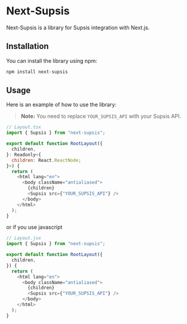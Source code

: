 # Next-Supsis

Next-Supsis is a library for Supsis integration with Next.js.

## Installation

You can install the library using npm:

```sh
npm install next-supsis
```

## Usage
Here is an example of how to use the library:

> **Note:** You need to replace `YOUR_SUPSIS_API` with your Supsis API.

```js
// Layout.tsx
import { Supsis } from "next-supsis";

export default function RootLayout({
  children,
}: Readonly<{
  children: React.ReactNode;
}>) {
  return (
    <html lang="en">
      <body className="antialiased">
        {children}
        <Supsis src={"YOUR_SUPSIS_API"} />
      </body>
    </html>
  );
}
```

or if you use javascript

```js
// Layout.jsx
import { Supsis } from "next-supsis";

export default function RootLayout({
  children,
}) {
  return (
    <html lang="en">
      <body className="antialiased">
        {children}
        <Supsis src={"YOUR_SUPSIS_API"} />
      </body>
    </html>
  );
}
```